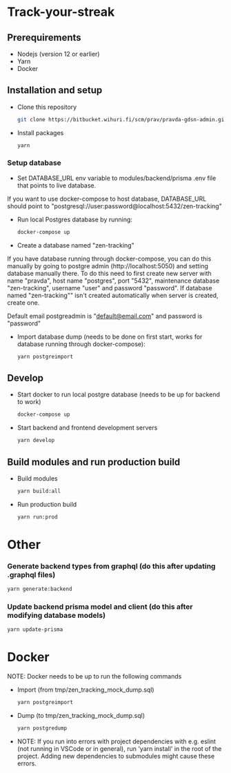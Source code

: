 # Track-your-streak

## Prerequirements

* Nodejs (version 12 or earlier)
* Yarn
* Docker

## Installation and setup

* Clone this repository
  ```bash
  git clone https://bitbucket.wihuri.fi/scm/prav/pravda-gdsn-admin.git
  ```

* Install packages
  ```bash
  yarn
  ```

### Setup database
* Set DATABASE_URL env variable to modules/backend/prisma .env file that points to live database.

If you want to use docker-compose to host database, DATABASE_URL should point to "postgresql://user:password@localhost:5432/zen-tracking"

* Run local Postgres database by running:
  ```bash
  docker-compose up
  ```

* Create a database named "zen-tracking"

If you have database running through docker-compose, you can do this manually by going to postgre admin (http://localhost:5050) and setting database manually there. To do this need to first create new server with name "pravda", host name "postgres", port "5432", maintenance database "zen-tracking", username "user" and password "password". If database named "zen-tracking"" isn't created automatically when server is created, create one.

Default email postgreadmin is "default@email.com" and password is "password"

* Import database dump (needs to be done on first start, works for database running through docker-compose):
  ```bash
  yarn postgreimport
  ```


## Develop

* Start docker to run local postgre database (needs to be up for backend to work)
  ```bash
  docker-compose up
  ```

* Start backend and frontend development servers
  ```bash
  yarn develop
  ```

## Build modules and run production build

* Build modules
  ```bash
  yarn build:all
  ```
* Run production build
  ```bash
  yarn run:prod
  ```

# Other

### Generate backend types from graphql (do this after updating .graphql files)
  ```bash
  yarn generate:backend
  ```
### Update backend prisma model and client (do this after modifying database models)
  ```bash
  yarn update-prisma
  ```

# Docker

NOTE: Docker needs to be up to run the following commands

* Import (from tmp/zen_tracking_mock_dump.sql)
  ```bash
  yarn postgreimport
  ```

* Dump (to tmp/zen_tracking_mock_dump.sql)
  ```bash
  yarn postgredump
  ```

* NOTE:
If you run into errors with project dependencies with e.g. eslint (not running in VSCode or in general), run 'yarn install' in the root of the project.
Adding new dependencies to submodules might cause these errors.